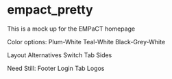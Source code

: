 empact_pretty
=============
This is a mock up for the EMPaCT homepage


Color options:
Plum-White
Teal-White
Black-Grey-White

Layout Alternatives
Switch Tab Sides

Need Still:
Footer
Login Tab
Logos
